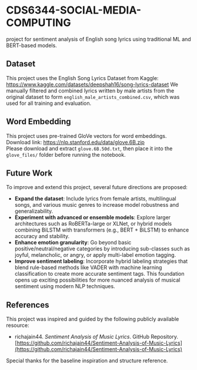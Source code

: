 # CDS6344-SOCIAL-MEDIA-COMPUTING
project for sentiment analysis of English song lyrics using traditional ML and BERT-based models.

## Dataset
This project uses the English Song Lyrics Dataset from Kaggle: https://www.kaggle.com/datasets/deepshah16/song-lyrics-dataset
We manually filtered and combined lyrics written by male artists from the original dataset to form `english_male_artists_combined.csv`, which was used for all training and evaluation.

## Word Embedding
This project uses pre-trained GloVe vectors for word embeddings.
Download link: https://nlp.stanford.edu/data/glove.6B.zip  
Please download and extract `glove.6B.50d.txt`, then place it into the `glove_files/` folder before running the notebook.

## Future Work
To improve and extend this project, several future directions are proposed:
- **Expand the dataset**: Include lyrics from female artists, multilingual songs, and various music genres to increase model robustness and generalizability.
- **Experiment with advanced or ensemble models**: Explore larger architectures such as RoBERTa-large or XLNet, or hybrid models combining BiLSTM with transformers (e.g., BERT + BiLSTM) to enhance accuracy and stability.
- **Enhance emotion granularity**: Go beyond basic positive/neutral/negative categories by introducing sub-classes such as joyful, melancholic, or angry, or apply multi-label emotion tagging.
- **Improve sentiment labeling**: Incorporate hybrid labeling strategies that blend rule-based methods like VADER with machine learning classification to create more accurate sentiment tags.
This foundation opens up exciting possibilities for more nuanced analysis of musical sentiment using modern NLP techniques.

## References
This project was inspired and guided by the following publicly available resource:
- richajain44. *Sentiment Analysis of Music Lyrics*. GitHub Repository.  
  [https://github.com/richajain44/Sentiment-Analysis-of-Music-Lyrics](https://github.com/richajain44/Sentiment-Analysis-of-Music-Lyrics)

Special thanks for the baseline inspiration and structure reference.
